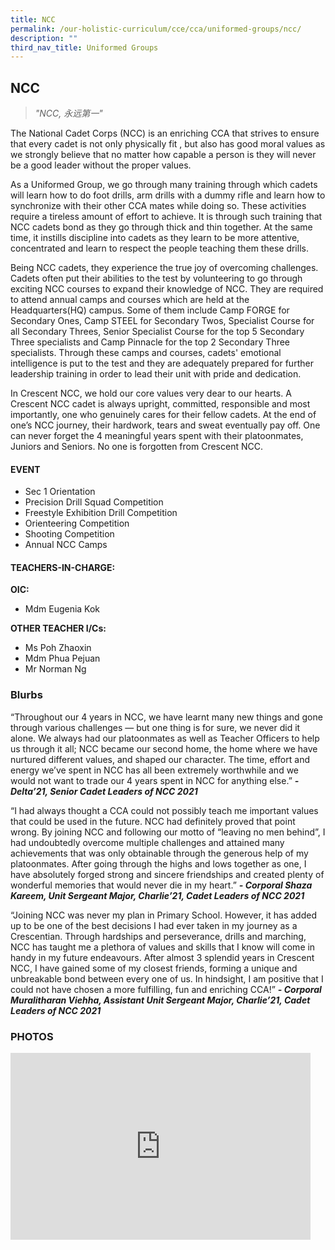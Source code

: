 ```yaml
---
title: NCC
permalink: /our-holistic-curriculum/cce/cca/uniformed-groups/ncc/
description: ""
third_nav_title: Uniformed Groups
---
```

## **NCC**

>*"NCC, 永远第一"*

The National Cadet Corps (NCC) is an enriching CCA that strives to ensure that every cadet is not only physically fit , but also has good moral values as we strongly believe that no matter how capable a person is they will never be a good leader without the proper values.  
  
As a Uniformed Group, we go through many training through which cadets will learn how to do foot drills, arm drills with a dummy rifle and learn how to synchronize with their other CCA mates while doing so. These activities require a tireless amount of effort to achieve. It is through such training that NCC cadets bond as they go through thick and thin together. At the same time, it instills discipline into cadets as they learn to be more attentive, concentrated and learn to respect the people teaching them these drills.  
  
Being NCC cadets, they experience the true joy of overcoming challenges. Cadets often put their abilities to the test by volunteering to go through exciting NCC courses to expand their knowledge of NCC. They are required to attend annual camps and courses which are held at the Headquarters(HQ) campus. Some of them include Camp FORGE for Secondary Ones, Camp STEEL for Secondary Twos, Specialist Course for all Secondary Threes, Senior Specialist Course for the top 5 Secondary Three specialists and Camp Pinnacle for the top 2 Secondary Three specialists. Through these camps and courses, cadets' emotional intelligence is put to the test and they are adequately prepared for further leadership training in order to lead their unit with pride and dedication.  
  
In Crescent NCC, we hold our core values very dear to our hearts. A Crescent NCC cadet is always upright, committed, responsible and most importantly, one who genuinely cares for their fellow cadets. At the end of one’s NCC journey, their hardwork, tears and sweat eventually pay off. One can never forget the 4 meaningful years spent with their platoonmates, Juniors and Seniors. No one is forgotten from Crescent NCC.


#### **EVENT**
* Sec 1 Orientation  
* Precision Drill Squad Competition  
* Freestyle Exhibition Drill Competition  
* Orienteering Competition  
* Shooting Competition  
* Annual NCC Camps


#### **TEACHERS-IN-CHARGE:**
**OIC:**
* Mdm Eugenia Kok

**OTHER TEACHER I/Cs:**
* Ms Poh Zhaoxin
* Mdm Phua Pejuan
* Mr Norman Ng


### **Blurbs**

“Throughout our 4 years in NCC, we have learnt many new things and gone through various challenges — but one thing is for sure, we never did it alone. We always had our platoonmates as well as Teacher Officers to help us through it all; NCC became our second home, the home where we have nurtured different values, and shaped our character. The time, effort and energy we’ve spent in NCC has all been extremely worthwhile and we would not want to trade our 4 years spent in NCC for anything else.”
***- Delta’21, Senior Cadet Leaders of NCC 2021***

“I had always thought a CCA could not possibly teach me important values that could be used in the future. NCC had definitely proved that point wrong. By joining NCC and following our motto of “leaving no men behind”, I had undoubtedly overcome multiple challenges and attained many achievements that was only obtainable through the generous help of my platoonmates. After going through the highs and lows together as one, I have absolutely forged strong and sincere friendships and created plenty of wonderful memories that would never die in my heart.”
***- Corporal Shaza Kareem, Unit Sergeant Major, Charlie’21, Cadet Leaders of NCC 2021***
  
“Joining NCC was never my plan in Primary School. However, it has added up to be one of the best decisions I had ever taken in my journey as a Crescentian. Through hardships and perseverance, drills and marching, NCC has taught me a plethora of values and skills that I know will come in handy in my future endeavours. After almost 3 splendid years in Crescent NCC, I have gained some of my closest friends, forming a unique and unbreakable bond between every one of us. In hindsight, I am positive that I could not have chosen a more fulfilling, fun and enriching CCA!”
***- Corporal Muralitharan Viehha, Assistant Unit Sergeant Major, Charlie’21, Cadet Leaders of NCC 2021***


### **PHOTOS** ###

<iframe src="https://docs.google.com/presentation/d/e/2PACX-1vRCtSTqMwg1AF1Fl6Br0oRVZ-dTSgnqc9mFQ_Bu1ArT6zJDSUg-GXWgfVyKWT3j7OuRFKECqdAGIzDu/embed?start=true&loop=true&delayms=3000" frameborder="0" width="480" height="299" allowfullscreen="true"></iframe>
